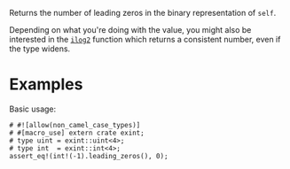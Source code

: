 Returns the number of leading zeros in the binary representation of `self`.

Depending on what you're doing with the value, you might also be interested in the
[`ilog2`] function which returns a consistent number, even if the type widens.

[`ilog2`]: Self::ilog2

# Examples

Basic usage:

```
# #![allow(non_camel_case_types)]
# #[macro_use] extern crate exint;
# type uint = exint::uint<4>;
# type int  = exint::int<4>;
assert_eq!(int!(-1).leading_zeros(), 0);
```
